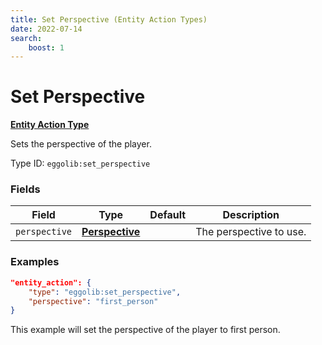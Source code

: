 ```yaml
---
title: Set Perspective (Entity Action Types)
date: 2022-07-14
search:
    boost: 1
---
```


#   Set Perspective

**[Entity Action Type]**

Sets the perspective of the player.

Type ID: `eggolib:set_perspective`


### Fields

Field | Type | Default | Description
------|------|---------|------------
`perspective` | **[Perspective]** | | The perspective to use.


### Examples

``` json
"entity_action": {
    "type": "eggolib:set_perspective",
    "perspective": "first_person"
}
```

This example will set the perspective of the player to first person.



[Entity Action Type]: ../entity_action_types.md
[Perspective]: ../data_types/perspective.md
